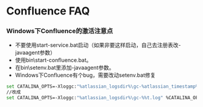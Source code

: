 # Confluence FAQ

### Windows下Confluence的激活注意点

* 不要使用start-service.bat启动（如果非要这样启动，自己去注册表改-javaagent参数）
* 使用bin\start-confluence.bat。
* 在bin\setenv.bat里添加-javaagent参数。
* Windows下Confluence有个bug，需要改动setenv.bat修复

 ```bash
set CATALINA_OPTS=-Xloggc:"%atlassian_logsdir%\gc-%atlassian_timestamp%.log" %CATALINA_OPTS%
//改成
set CATALINA_OPTS=-Xloggc:"%atlassian_logsdir%\gc-%%t.log" %CATALINA_OPTS%
```

